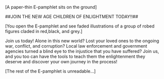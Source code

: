 [A paper-thin E-pamphlet sits on the ground]

##JOIN THE NEW AGE CHILDREN OF ENLIGHTMENT TODAY!!##

[You open the E-pamphlet and see faded illustrations of
a group of robed figures claded in red,black, and grey.]

Join us today! Alone in this new world? Lost your loved 
ones to the ongoing war, conflict, and corruption? Local
law enforcement and government agencies turned a blind eye
to the injustice that you have suffered? Join us, and you
too can have the tools to teach them the enlightenment they
deserve and discover your own journey in the process!

[The rest of the E-pamphlet is unreadable...]
